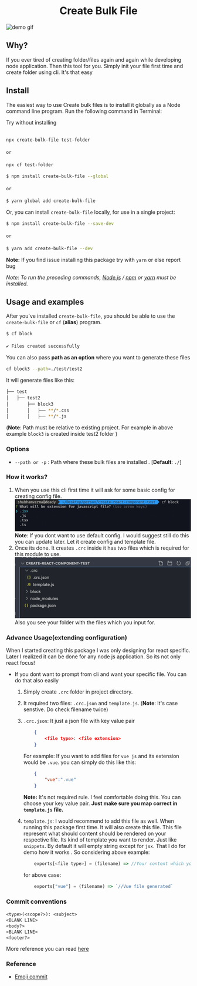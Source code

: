 <h1 align="center">
  Create Bulk File
  <br>

</h1>
<img src="https://res.cloudinary.com/dmex2rvcr/image/upload/v1604764239/bulk-files/create-bulk-files4_ii22a1.gif" alt="demo gif">

## Why?

If you ever tired of creating folder/files again and again while developing node application. Then this tool for you. Simply init your file first time and create folder using cli. It's that easy

## Install

The easiest way to use Create bulk files is to install it globally as a
Node command line program. Run the following command in Terminal:

Try without installing

```bash

npx create-bulk-file test-folder

or 

npx cf test-folder

```

```bash
$ npm install create-bulk-file --global

or 

$ yarn global add create-bulk-file
```

Or, you can install `create-bulk-file` locally, for use in a single project:

```bash
$ npm install create-bulk-file --save-dev

or 

$ yarn add create-bulk-file --dev
```

**Note:** If you find issue installing this package try with `yarn` or else report bug

*Note: To run the preceding commands, [Node.js](http://nodejs.org) /  [npm](https://npmjs.com) or [yarn](https://yarnpkg.com/) must be installed.*

## Usage and examples

After you've installed `create-bulk-file`, you should be able to use the `create-bulk-file` or `cf` (**alias**) program. 

```bash
$ cf block

✔ Files created successfully
```

You can also pass **path as an option** where you want to generate these files

```bash
cf block3 --path=./test/test2
```
It will generate files like this:

```bash
├── test
│   ├── test2
│       ├── block3
│       │   ├── **/*.css
│       │   ├── **/*.js
```

(**Note**: Path must be relative to existing project. For example in above example `block3` is created inside test2 folder )


### Options

* `--path or -p` : Path where these bulk files are installed . [**Default**: `./`]

### How it works?

1. When you use this cli first time it will ask for some basic config for creating config file.
 ![First step](./images/first.png)
**Note**: If you dont want to use default config. I would suggest still do this you can update later. Let it create config and template file.
2. Once its done. It creates `.crc` inside it has two files which is required for this module to use.
![First step](./images/final.png)
Also you see your folder with the files which you input for.


### Advance Usage(extending configuration)

When I started creating this package I was only designing for react specific. Later I realized it can be done for any node js application. So its not only react focus!
* If you dont want to prompt from cli and want your specific file. You can do that also easily
  1. Simply create `.crc` folder in project directory.
  2. It required two files: `.crc.json` and `template.js`. (**Note**: It's case senstive. Do check filename twice)
  3. `.crc.json`:  It just a json file with key value pair
        ```json
            {
                <file type>: <file extension>
            }
        ```
        For example: If you want to add files for `vue js` and its extension would be `.vue`. you can simply do this like this:

        ```json
            {
                "vue":".vue"
            }
        ```
        **Note:** It's not required rule. I feel comfortable doing this. You can choose your key value pair. **Just make sure you map correct in `template.js` file.**
    4. `template.js`: I would recommend to add this file as well. When running this package first time. It will also create this file. This file represent what should content should be rendered on your respective file. Its kind of template you want to render. Just like `snippets`. By default it will empty string except for `jsx`. That I do for demo how it works . So considering above example:

        ```js
            exports[<file type>] = (filename) => //Your content which you want to render when this file generated
        ```

        for above case:

        ```js
            exports["vue"] = (filename) => `//Vue file generated`
        
        ```

        


### Commit conventions

```
<type>(<scope?>): <subject>
<BLANK LINE>
<body?>
<BLANK LINE>
<footer?>

```

More reference you can read [here](https://www.conventionalcommits.org/en/v1.0.0/)

### Reference

- [Emoji commit](https://gitmoji.carloscuesta.me/)

